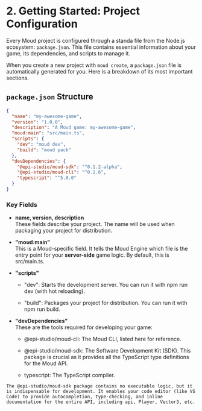 # 2. Getting Started: Project Configuration

Every Moud project is configured through a standa file from the Node.js ecosystem: `package.json`. This file contains essential information about your game, its dependencies, and scripts to manage it.

When you create a new project with `moud create`, a `package.json` file is automatically generated for you. Here is a breakdown of its most important sections.

## `package.json` Structure

```json
{
  "name": "my-awesome-game",
  "version": "1.0.0",
  "description": "A Moud game: my-awesome-game",
  "moud:main": "src/main.ts",
  "scripts": {
    "dev": "moud dev",
    "build": "moud pack"
  },
  "devDependencies": {
    "@epi-studio/moud-sdk": "^0.1.2-alpha",
    "@epi-studio/moud-cli": "^0.1.6",
    "typescript": "^5.0.0"
  }
}
``` 

### Key Fields

-   **name, version, description**  
    These fields describe your project. The name will be used when packaging your project for distribution.
    
-   **"moud:main"**  
    This is a Moud-specific field. It tells the Moud Engine which file is the entry point for your **server-side** game logic. By default, this is src/main.ts.  
    
-   **"scripts"**  
    
    -   "dev": Starts the development server. You can run it with npm run dev (with hot reloading).
        
    -   "build": Packages your project for distribution. You can run it with npm run build.
        
-   **"devDependencies"**  
    These are the tools required for developing your game:
    
    -   @epi-studio/moud-cli: The Moud CLI, listed here for reference.
        
    -   @epi-studio/moud-sdk: The Software Development Kit (SDK). This package is crucial as it provides all the TypeScript type definitions for the Moud API.
    -   typescript: The TypeScript compiler.
        

```hint warning The Importance of the SDK
The @epi-studio/moud-sdk package contains no executable logic, but it is indispensable for development. It enables your code editor (like VS Code) to provide autocompletion, type-checking, and inline documentation for the entire API, including api, Player, Vector3, etc.  
```